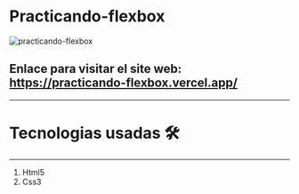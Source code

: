 # Practicando-flexbox
![practicando-flexbox](https://user-images.githubusercontent.com/76560887/159995287-4602cf5d-b109-49a7-aaed-def1d94cce6b.png)

## Enlace para visitar el site web: https://practicando-flexbox.vercel.app/
***

# Tecnologias usadas 🛠️
***

1. Html5
2. Css3
